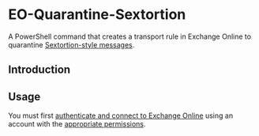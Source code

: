 # EO-Quarantine-Sextortion
A PowerShell command that creates a transport rule in Exchange Online to quarantine [Sextortion-style messages](https://krebsonsecurity.com/2018/07/sextortion-scam-uses-recipients-hacked-passwords/).

## Introduction

## Usage

You must first [authenticate and connect to Exchange Online](https://docs.microsoft.com/en-us/powershell/exchange/exchange-online/connect-to-exchange-online-powershell/connect-to-exchange-online-powershell) using an account with the [appropriate permissions](https://docs.microsoft.com/en-us/exchange/permissions-exo/permissions-exo). 


